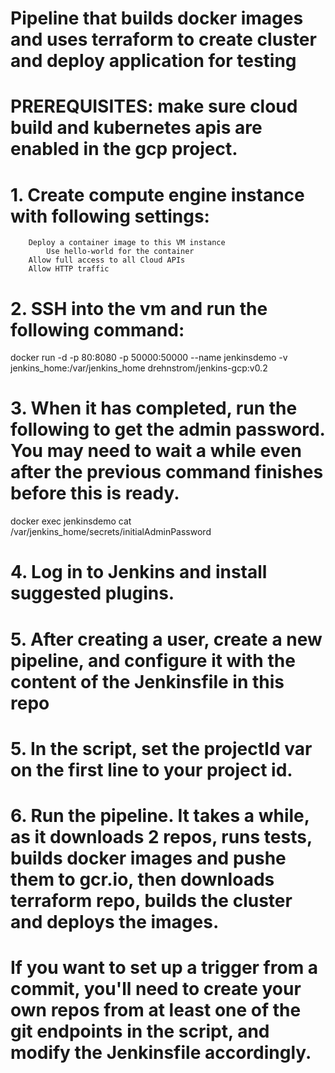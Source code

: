 # Pipeline that builds docker images and uses terraform to create cluster and deploy application for testing

# PREREQUISITES: make sure cloud build and kubernetes apis are enabled in the gcp project.

# 1. Create compute engine instance with following settings:
        Deploy a container image to this VM instance 
            Use hello-world for the container
        Allow full access to all Cloud APIs
        Allow HTTP traffic

# 2. SSH into the vm and run the following command:

docker run -d -p 80:8080 -p 50000:50000 --name jenkinsdemo -v jenkins_home:/var/jenkins_home drehnstrom/jenkins-gcp:v0.2

# 3. When it has completed, run the following to get the admin password. You may need to wait a while even after the previous command finishes before this is ready.

docker exec jenkinsdemo cat /var/jenkins_home/secrets/initialAdminPassword

# 4. Log in to Jenkins and install suggested plugins.

# 5. After creating a user, create a new pipeline, and configure it with the content of the Jenkinsfile in this repo

# 5. In the script, set the projectId var on the first line to your project id.

# 6. Run the pipeline. It takes a while, as it downloads 2 repos, runs tests, builds docker images and pushe them to gcr.io, then downloads terraform repo, builds the cluster and deploys the images.


# If you want to set up a trigger from a commit, you'll need to create your own repos from at least one of the git endpoints in the script, and modify the Jenkinsfile accordingly.